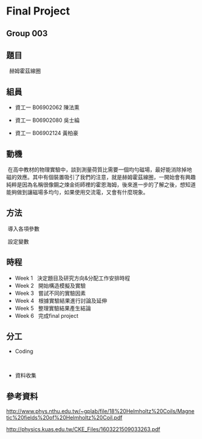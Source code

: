 # Final Project
## Group 003

## 題目
   赫姆霍茲線圈

## 組員

 * 資工一 B06902062 陳法熏

 * 資工一 B06902080 吳士綸

 * 資工一 B06902124 黃柏豪

## 動機
  在高中教材的物理實驗中，談到測量荷質比需要一個均勻磁場，最好能消除掉地磁的效應。其中有個裝置吸引了我們的注意，就是赫姆霍茲線圈，一開始會有興趣純粹是因為名稱很像鋼之煉金術師裡的霍恩海姆，後來進一步的了解之後，想知道能夠做到讓磁場多均勻，如果使用交流電，又會有什麼現象。
  
## 方法
  導入各項參數

  設定變數

## 時程

 * Week 1
   決定題目及研究方向&分配工作安排時程
 * Week 2
   開始構造模擬及實驗
 * Week 3
   嘗試不同的實驗因素
 * Week 4
   根據實驗結果進行討論及延伸
 * Week 5
   整理實驗結果產生結論
 * Week 6
   完成final project
  
## 分工

 * Coding

     

 * 資料收集

 


## 參考資料
http://www.phys.nthu.edu.tw/~gplab/file/18%20Helmholtz%20Coils/Magnetic%20fields%20of%20Helmholtz%20Coil.pdf

http://physics.kuas.edu.tw/CKE_Files/1603221509033263.pdf
